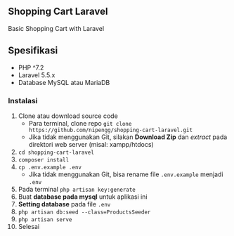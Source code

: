 ## Shopping Cart Laravel
Basic Shopping Cart with Laravel

## Spesifikasi
- PHP ^7.2
- Laravel 5.5.x
- Database MySQL atau MariaDB

### Instalasi

1. Clone atau download source code
    - Para terminal, clone repo `git clone https://github.com/nipengg/shopping-cart-laravel.git`
    - Jika tidak menggunakan Git, silakan **Download Zip** dan *extract* pada direktori web server (misal: xampp/htdocs)
2. `cd shopping-cart-laravel`
3. `composer install`
4. `cp .env.example .env`
    - Jika tidak menggunakan Git, bisa rename file `.env.example` menjadi `.env`
5. Pada terminal `php artisan key:generate`
6. Buat **database pada mysql** untuk aplikasi ini
7. **Setting database** pada file `.env`
8. `php artisan db:seed --class=ProductsSeeder`
9. `php artisan serve`
10. Selesai
